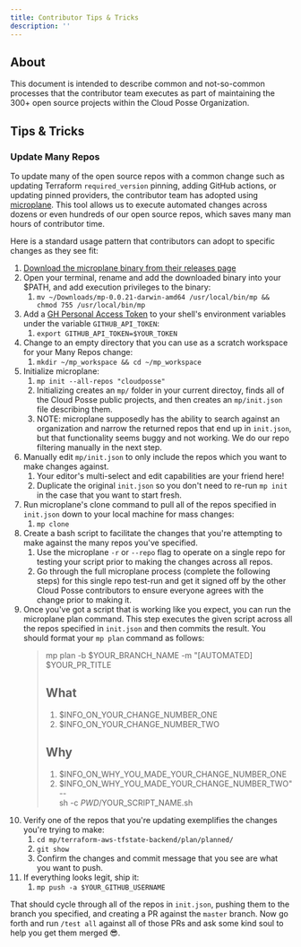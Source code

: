 ```yaml
---
title: Contributor Tips & Tricks
description: ''
---
```


## About

This document is intended to describe common and not-so-common processes that the contributor team executes as part of maintaining the 300+ open source projects within the Cloud Posse Organization.


## Tips & Tricks

### Update Many Repos

To update many of the open source repos with a common change such as updating Terraform `required_version` pinning, adding GitHub actions, or updating pinned providers, the contributor team has adopted using [microplane](https://github.com/Clever/microplane). This tool allows us to execute automated changes across dozens or even hundreds of our open source repos, which saves many man hours of contributor time.

Here is a standard usage pattern that contributors can adopt to specific changes as they see fit:

1. [Download the microplane binary from their releases page](https://github.com/Clever/microplane/releases)
1. Open your terminal, rename and add the downloaded binary into your $PATH, and add execution privileges to the binary:
   1. `mv ~/Downloads/mp-0.0.21-darwin-amd64 /usr/local/bin/mp && chmod 755 /usr/local/bin/mp`
1. Add a [GH Personal Access Token](https://docs.github.com/en/github/authenticating-to-github/creating-a-personal-access-token) to your shell's environment variables under the variable `GITHUB_API_TOKEN`:
   1. `export GITHUB_API_TOKEN=$YOUR_TOKEN`
1. Change to an empty directory that you can use as a scratch workspace for your Many Repos change:
   1. `mkdir ~/mp_workspace && cd ~/mp_workspace`
1. Initialize microplane:
   1. `mp init --all-repos "cloudposse"`
   1. Initializing creates an `mp/` folder in your current directoy, finds all of the Cloud Posse public projects, and then creates an `mp/init.json` file describing them.
   1. NOTE: microplane supposedly has the ability to search against an organization and narrow the returned repos that end up in `init.json`, but that functionality seems buggy and not working. We do our repo filtering manually in the next step.
1. Manually edit `mp/init.json` to only include the repos which you want to make changes against.
   1. Your editor's multi-select and edit capabilities are your friend here!
   1. Duplicate the original `init.json` so you don't need to re-run `mp init` in the case that you want to start fresh.
1. Run microplane's clone command to pull all of the repos specified in `init.json` down to your local machine for mass changes:
   1. `mp clone`
1. Create a bash script to facilitate the changes that you're attempting to make against the many repos you've specified.
   1. Use the microplane `-r` or `--repo` flag to operate on a single repo for testing your script prior to making the changes across all repos.
   1. Go through the full microplane process (complete the following steps) for this single repo test-run and get it signed off by the other Cloud Posse contributors to ensure everyone agrees with the change prior to making it.
1. Once you've got a script that is working like you expect, you can run the microplane plan command. This step executes the given script across all the repos specified in `init.json` and then commits the result. You should format your `mp plan` command as follows:
    > mp plan -b $YOUR_BRANCH_NAME -m "[AUTOMATED] $YOUR_PR_TITLE
    >
    > ## What
    >
    > 1. $INFO_ON_YOUR_CHANGE_NUMBER_ONE
    > 1. $INFO_ON_YOUR_CHANGE_NUMBER_TWO
    >
    > ## Why
    >
    > 1. $INFO_ON_WHY_YOU_MADE_YOUR_CHANGE_NUMBER_ONE
    > 1. $INFO_ON_WHY_YOU_MADE_YOUR_CHANGE_NUMBER_TWO" \
    > -- \
    > sh -c $PWD/$YOUR_SCRIPT_NAME.sh
1. Verify one of the repos that you're updating exemplifies the changes you're trying to make:
   1. `cd mp/terraform-aws-tfstate-backend/plan/planned/`
   1. `git show`
   1. Confirm the changes and commit message that you see are what you want to push.
1. If everything looks legit, ship it:
   1. `mp push -a $YOUR_GITHUB_USERNAME`

That should cycle through all of the repos in `init.json`, pushing them to the branch you specified, and creating a PR against the `master` branch. Now go forth and run `/test all` against all of those PRs and ask some kind soul to help you get them merged 😎.
